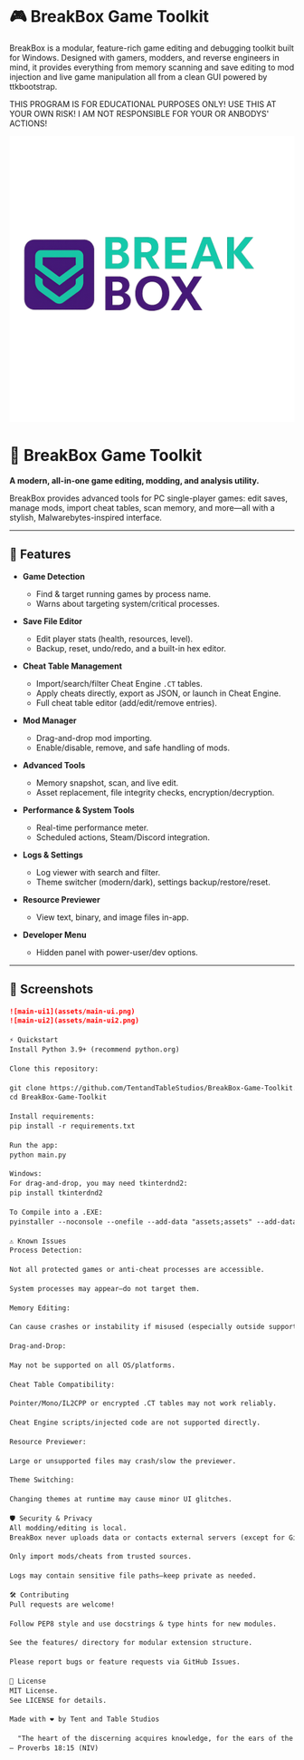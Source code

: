 # 🎮 BreakBox Game Toolkit

BreakBox is a modular, feature-rich game editing and debugging toolkit built for Windows. Designed with gamers, modders, and reverse engineers in mind, it provides everything from memory scanning and save editing to mod injection and live game manipulation all from a clean GUI powered by ttkbootstrap.

THIS PROGRAM IS FOR EDUCATIONAL PURPOSES ONLY!
USE THIS AT YOUR OWN RISK! 
I AM NOT RESPONSIBLE FOR YOUR OR ANBODYS' ACTIONS!

![Logo](assets/logo.png)

# 🧰 BreakBox Game Toolkit

**A modern, all-in-one game editing, modding, and analysis utility.**

BreakBox provides advanced tools for PC single-player games: edit saves, manage mods, import cheat tables, scan memory, and more—all with a stylish, Malwarebytes-inspired interface.

---

## 🚀 Features

- **Game Detection**
  - Find & target running games by process name.
  - Warns about targeting system/critical processes.

- **Save File Editor**
  - Edit player stats (health, resources, level).
  - Backup, reset, undo/redo, and a built-in hex editor.

- **Cheat Table Management**
  - Import/search/filter Cheat Engine `.CT` tables.
  - Apply cheats directly, export as JSON, or launch in Cheat Engine.
  - Full cheat table editor (add/edit/remove entries).

- **Mod Manager**
  - Drag-and-drop mod importing.
  - Enable/disable, remove, and safe handling of mods.

- **Advanced Tools**
  - Memory snapshot, scan, and live edit.
  - Asset replacement, file integrity checks, encryption/decryption.

- **Performance & System Tools**
  - Real-time performance meter.
  - Scheduled actions, Steam/Discord integration.

- **Logs & Settings**
  - Log viewer with search and filter.
  - Theme switcher (modern/dark), settings backup/restore/reset.

- **Resource Previewer**
  - View text, binary, and image files in-app.

- **Developer Menu**
  - Hidden panel with power-user/dev options.

---

## 📸 Screenshots

```md
![main-ui1](assets/main-ui.png)
![main-ui2](assets/main-ui2.png)

⚡ Quickstart
Install Python 3.9+ (recommend python.org)

Clone this repository:

git clone https://github.com/TentandTableStudios/BreakBox-Game-Toolkit.git
cd BreakBox-Game-Toolkit

Install requirements:
pip install -r requirements.txt

Run the app:
python main.py

Windows:
For drag-and-drop, you may need tkinterdnd2:
pip install tkinterdnd2

To Compile into a .EXE:
pyinstaller --noconsole --onefile --add-data "assets;assets" --add-data "features;features" --add-data "settings.json;." main.py

⚠️ Known Issues
Process Detection:

Not all protected games or anti-cheat processes are accessible.

System processes may appear—do not target them.

Memory Editing:

Can cause crashes or instability if misused (especially outside supported games).

Drag-and-Drop:

May not be supported on all OS/platforms.

Cheat Table Compatibility:

Pointer/Mono/IL2CPP or encrypted .CT tables may not work reliably.

Cheat Engine scripts/injected code are not supported directly.

Resource Previewer:

Large or unsupported files may crash/slow the previewer.

Theme Switching:

Changing themes at runtime may cause minor UI glitches.

🛡️ Security & Privacy
All modding/editing is local.
BreakBox never uploads data or contacts external servers (except for GitHub update checks).

Only import mods/cheats from trusted sources.

Logs may contain sensitive file paths—keep private as needed.

🛠️ Contributing
Pull requests are welcome!

Follow PEP8 style and use docstrings & type hints for new modules.

See the features/ directory for modular extension structure.

Please report bugs or feature requests via GitHub Issues.

📃 License
MIT License.
See LICENSE for details.

Made with ❤️ by Tent and Table Studios

  "The heart of the discerning acquires knowledge, for the ears of the wise seek it out."
— Proverbs 18:15 (NIV)
